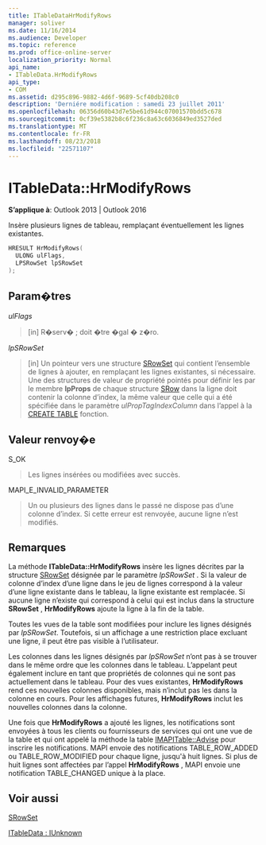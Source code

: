 ```yaml
---
title: ITableDataHrModifyRows
manager: soliver
ms.date: 11/16/2014
ms.audience: Developer
ms.topic: reference
ms.prod: office-online-server
localization_priority: Normal
api_name:
- ITableData.HrModifyRows
api_type:
- COM
ms.assetid: d295c896-9882-4d6f-9689-5cf40db208c0
description: 'Derniére modification : samedi 23 juillet 2011'
ms.openlocfilehash: 06356d60b43d7e5be61d944c07001570bdd5c678
ms.sourcegitcommit: 0cf39e5382b8c6f236c8a63c6036849ed3527ded
ms.translationtype: MT
ms.contentlocale: fr-FR
ms.lasthandoff: 08/23/2018
ms.locfileid: "22571107"
---
```

# <a name="itabledatahrmodifyrows"></a>ITableData::HrModifyRows

  
  
**S’applique à**: Outlook 2013 | Outlook 2016 
  
Insère plusieurs lignes de tableau, remplaçant éventuellement les lignes existantes.
  
```cpp
HRESULT HrModifyRows(
  ULONG ulFlags,
  LPSRowSet lpSRowSet
);
```

## <a name="parameters"></a>Param�tres

 _ulFlags_
  
> [in] R�serv� ; doit �tre �gal � z�ro.
    
 _lpSRowSet_
  
> [in] Un pointeur vers une structure [SRowSet](srowset.md) qui contient l’ensemble de lignes à ajouter, en remplaçant les lignes existantes, si nécessaire. Une des structures de valeur de propriété pointés pour définir les par le membre **lpProps** de chaque structure [SRow](srow.md) dans la ligne doit contenir la colonne d’index, la même valeur que celle qui a été spécifiée dans le paramètre _ulPropTagIndexColumn_ dans l’appel à la [ CREATE TABLE](createtable.md) fonction. 
    
## <a name="return-value"></a>Valeur renvoy�e

S_OK 
  
> Les lignes insérées ou modifiées avec succès.
    
MAPI_E_INVALID_PARAMETER 
  
> Un ou plusieurs des lignes dans le passé ne dispose pas d’une colonne d’index. Si cette erreur est renvoyée, aucune ligne n’est modifiés.
    
## <a name="remarks"></a>Remarques

La méthode **ITableData::HrModifyRows** insère les lignes décrites par la structure [SRowSet](srowset.md) désignée par le paramètre _lpSRowSet_ . Si la valeur de colonne d’index d’une ligne dans le jeu de lignes correspond à la valeur d’une ligne existante dans le tableau, la ligne existante est remplacée. Si aucune ligne n’existe qui correspond à celui qui est inclus dans la structure **SRowSet** , **HrModifyRows** ajoute la ligne à la fin de la table. 
  
Toutes les vues de la table sont modifiées pour inclure les lignes désignés par _lpSRowSet_. Toutefois, si un affichage a une restriction place excluant une ligne, il peut être pas visible à l’utilisateur. 
  
Les colonnes dans les lignes désignés par _lpSRowSet_ n’ont pas à se trouver dans le même ordre que les colonnes dans le tableau. L’appelant peut également inclure en tant que propriétés de colonnes qui ne sont pas actuellement dans le tableau. Pour des vues existantes, **HrModifyRows** rend ces nouvelles colonnes disponibles, mais n’inclut pas les dans la colonne en cours. Pour les affichages futures, **HrModifyRows** inclut les nouvelles colonnes dans la colonne. 
  
Une fois que **HrModifyRows** a ajouté les lignes, les notifications sont envoyées à tous les clients ou fournisseurs de services qui ont une vue de la table et qui ont appelé la méthode la table [IMAPITable::Advise](imapitable-advise.md) pour inscrire les notifications. MAPI envoie des notifications TABLE_ROW_ADDED ou TABLE_ROW_MODIFIED pour chaque ligne, jusqu'à huit lignes. Si plus de huit lignes sont affectées par l’appel **HrModifyRows** , MAPI envoie une notification TABLE_CHANGED unique à la place. 
  
## <a name="see-also"></a>Voir aussi



[SRowSet](srowset.md)
  
[ITableData : IUnknown](itabledataiunknown.md)

